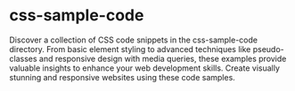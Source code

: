 # css-sample-code
Discover a collection of CSS code snippets in the css-sample-code directory. From basic element styling to advanced techniques like pseudo-classes and responsive design with media queries, these examples provide valuable insights to enhance your web development skills. Create visually stunning and responsive websites using these code samples.
